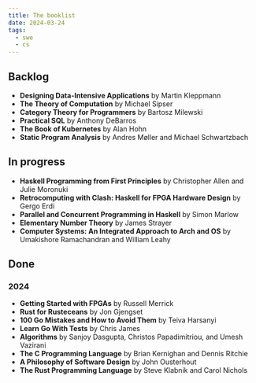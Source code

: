 ```yaml
---
title: The booklist
date: 2024-03-24
tags:
  - swe
  - cs
---
```


## Backlog
- **Designing Data-Intensive Applications** by Martin Kleppmann
- **The Theory of Computation** by Michael Sipser
- **Category Theory for Programmers** by Bartosz Milewski
- **Practical SQL** by Anthony DeBarros
- **The Book of Kubernetes** by Alan Hohn
- **Static Program Analysis** by Andres Møller and Michael Schwartzbach

## In progress
- **Haskell Programming from First Principles** by Christopher Allen and Julie Moronuki
- **Retrocomputing with Clash: Haskell for FPGA Hardware Design** by Gergo Erdi
- **Parallel and Concurrent Programming in Haskell** by Simon Marlow
- **Elementary Number Theory** by James Strayer
- **Computer Systems: An Integrated Approach to Arch and OS** by Umakishore Ramachandran and William Leahy

## Done

### 2024

- **Getting Started with FPGAs** by Russell Merrick
- **Rust for Rusteceans** by Jon Gjengset
- **100 Go Mistakes and How to Avoid Them** by Teiva Harsanyi
- **Learn Go With Tests** by Chris James
- **Algorithms** by Sanjoy Dasgupta, Christos Papadimitriou, and Umesh Vazirani
- **The C Programming Language** by Brian Kernighan and Dennis Ritchie
- **A Philosophy of Software Design** by John Ousterhout
- **The Rust Programming Language** by Steve Klabnik and Carol Nichols
